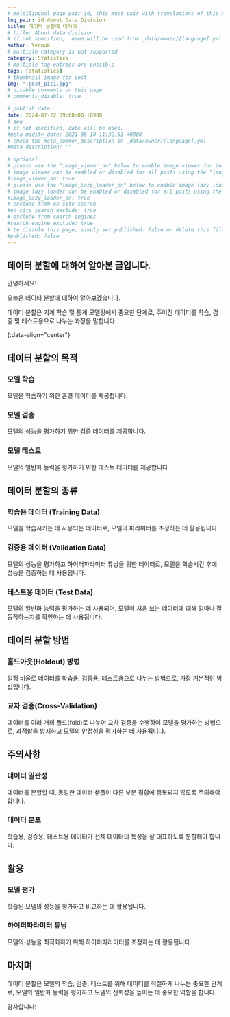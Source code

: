 ```yaml
---
# multilingual page pair id, this must pair with translations of this page. (This name must be unique)
lng_pair: id_About_Data_Division
title: 데이터 분할에 대하여
# title: About data division
# if not specified, .name will be used from _data/owner/[language].yml
author: Yeonuk
# multiple category is not supported
category: Statistics
# multiple tag entries are possible
tags: [statistics]
# thumbnail image for post
img: ":post_pic1.jpg"
# disable comments on this page
# comments_disable: true

# publish date
date: 2024-07-22 09:00:00 +0900
# seo
# if not specified, date will be used.
#meta_modify_date: 2021-08-10 11:32:53 +0900
# check the meta_common_description in _data/owner/[language].yml
#meta_description: ""

# optional
# please use the "image_viewer_on" below to enable image viewer for individual pages or posts (_posts/ or [language]/_posts folders).
# image viewer can be enabled or disabled for all posts using the "image_viewer_posts: true" setting in _data/conf/main.yml.
#image_viewer_on: true
# please use the "image_lazy_loader_on" below to enable image lazy loader for individual pages or posts (_posts/ or [language]/_posts folders).
# image lazy loader can be enabled or disabled for all posts using the "image_lazy_loader_posts: true" setting in _data/conf/main.yml.
#image_lazy_loader_on: true
# exclude from on site search
#on_site_search_exclude: true
# exclude from search engines
#search_engine_exclude: true
# to disable this page, simply set published: false or delete this file
#published: false
---
```


<!-- outline-start -->

## 데이터 분할에 대하여 알아본 글입니다.

안녕하세요!

오늘은 데이터 분할에 대하여 알아보겠습니다.

데이터 분할은 기계 학습 및 통계 모델링에서 중요한 단계로, 주어진 데이터를 학습, 검증 및 테스트용으로 나누는 과정을 말합니다.

{:data-align="center"}

<!-- outline-end -->

## 데이터 분할의 목적

### 모델 학습

모델을 학습하기 위한 훈련 데이터를 제공합니다.

### 모델 검증

모델의 성능을 평가하기 위한 검증 데이터를 제공합니다.

### 모델 테스트

모델의 일반화 능력을 평가하기 위한 테스트 데이터를 제공합니다.

## 데이터 분할의 종류

### 학습용 데이터 (Training Data)

모델을 학습시키는 데 사용되는 데이터로, 모델의 파라미터를 조정하는 데 활용됩니다.

### 검증용 데이터 (Validation Data)

모델의 성능을 평가하고 하이퍼파라미터 튜닝을 위한 데이터로, 모델을 학습시킨 후에 성능을 검증하는 데 사용됩니다.

### 테스트용 데이터 (Test Data)

모델의 일반화 능력을 평가하는 데 사용되며, 모델이 처음 보는 데이터에 대해 얼마나 잘 동작하는지를 확인하는 데 사용됩니다.

## 데이터 분할 방법

### 홀드아웃(Holdout) 방법

일정 비율로 데이터를 학습용, 검증용, 테스트용으로 나누는 방법으로, 가장 기본적인 방법입니다.

### 교차 검증(Cross-Validation)

데이터를 여러 개의 폴드(fold)로 나누어 교차 검증을 수행하여 모델을 평가하는 방법으로, 과적합을 방지하고 모델의 안정성을 평가하는 데 사용됩니다.

## 주의사항

### 데이터 일관성

데이터를 분할할 때, 동일한 데이터 샘플이 다른 부분 집합에 중복되지 않도록 주의해야 합니다.

### 데이터 분포

학습용, 검증용, 테스트용 데이터가 전체 데이터의 특성을 잘 대표하도록 분할해야 합니다.

## 활용

### 모델 평가

학습된 모델의 성능을 평가하고 비교하는 데 활용됩니다.

### 하이퍼파라미터 튜닝

모델의 성능을 최적화하기 위해 하이퍼파라미터를 조정하는 데 활용됩니다.

## 마치며

데이터 분할은 모델의 학습, 검증, 테스트를 위해 데이터를 적절하게 나누는 중요한 단계로, 모델의 일반화 능력을 평가하고 모델의 신뢰성을 높이는 데 중요한 역할을 합니다.

감사합니다!
